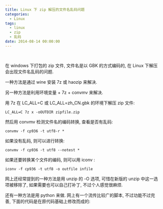 ```yaml
---
title: Linux 下 zip 解压的文件名乱码问题
categories:
  - Linux
tags:
  - linux
  - zip
  - 乱码
date: 2014-08-14 00:00:00
---
```


<br />

在 windows 下打包的 zip 文件, 文件名是以 GBK 的方式编码的, 在 Linux 下解压会出现文件名乱码的问题.

一种方法是通过 wine 安装 7z 或 haozip 来解决.

另一种方法是利用环境变量 + 7z + convmv 来解决.

用 7z 在 LC_ALL=C 或 LC_ALL=zh_CN.gbk 的环境下解压 zip 文件:

```
LC_ALL=C 7z x -oOUTDIR zipfile.zip
```

然后用 convmv 检测文件名的编码转换, 查看是否有乱码:

```
convmv -f cp936 -t utf8-r *
```

如果没有乱码, 则可以进行转换:

```
convmv -f cp936 -t utf8 --notest *
```

如果还要转换某个文件的编码, 则可以用 iconv :

```
iconv -f cp936 -t utf8 -o outfile infile
```

网上还经常提到的一种方法是用 unzip 的 -O 选项, 可惜在新版的 unzip 中这一选项被移除了, 如果需要也可以自己打补丁, 不过个人感觉很麻烦.

还有一种方法是用 python 来做. 网上有一个流传比较广的脚本, 不过功能不过完善, 下面的代码是在原代码基础上修改而成的:

<script src="https://gist.github.com/wangjiezhe/7841a350983a147b6d7e.js"></script>


<br />
